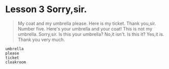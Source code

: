 # Lesson 3 Sorry,sir.

>My coat and my umbrella please.
>Here is my ticket.
>Thank you,sir.
>Number five.
>Here's your umbrella and your coat!
>This is not my umbrella.
>Sorry,sir.
>Is this your umbrella?
>No,it isn't.
>Is this it?
>Yes,it is.
>Thank you very much.

```
umbrella
please
ticket
cloakroom
```
